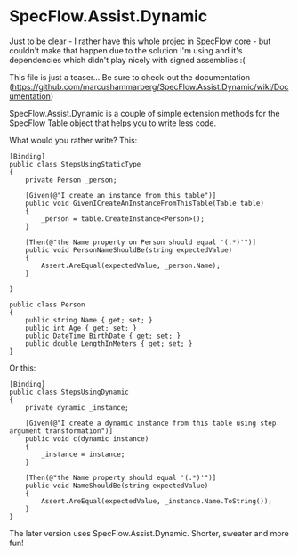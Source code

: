 # SpecFlow.Assist.Dynamic

Just to be clear - I rather have this whole projec in SpecFlow core - but couldn't make that happen due to the solution I'm using and it's dependencies which didn't play nicely with signed assemblies :(

This file is just a teaser... Be sure to check-out the documentation (https://github.com/marcushammarberg/SpecFlow.Assist.Dynamic/wiki/Documentation)

SpecFlow.Assist.Dynamic is a couple of simple extension methods for the SpecFlow Table object that helps you to write less code. 

What would you rather write? 
This:

    [Binding]
    public class StepsUsingStaticType
    {
        private Person _person;
     
        [Given(@"I create an instance from this table")]
        public void GivenICreateAnInstanceFromThisTable(Table table)
        {
            _person = table.CreateInstance<Person>();
        }

        [Then(@"the Name property on Person should equal '(.*)'")]
        public void PersonNameShouldBe(string expectedValue)
        {
            Assert.AreEqual(expectedValue, _person.Name);
        }

    }

    public class Person
    {
        public string Name { get; set; }
        public int Age { get; set; }
        public DateTime BirthDate { get; set; }
        public double LengthInMeters { get; set; }
    }
    
Or this:  

    [Binding]
    public class StepsUsingDynamic
    {
        private dynamic _instance;
     
        [Given(@"I create a dynamic instance from this table using step argument transformation")]
        public void c(dynamic instance)
        {
            _instance = instance;
        }

        [Then(@"the Name property should equal '(.*)'")]
        public void NameShouldBe(string expectedValue)
        {
            Assert.AreEqual(expectedValue, _instance.Name.ToString());
        }
    }
    
The later version uses SpecFlow.Assist.Dynamic. Shorter, sweater and more fun!
